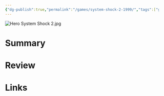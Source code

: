```yaml
---
{"dg-publish":true,"permalink":"/games/system-shock-2-1999/","tags":["games","LP"],"created":"2025-05-30","updated":"2025-09-30"}
---
```



![Hero System Shock 2.jpg](/img/user/_sys/Attachments/Hero%20System%20Shock%202.jpg)

# Summary

# Review

# Links
